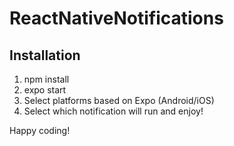 # ReactNativeNotifications
## Installation
1. npm install
2. expo start
3. Select platforms based on Expo (Android/iOS)
4. Select which notification will run and enjoy!

Happy coding!
